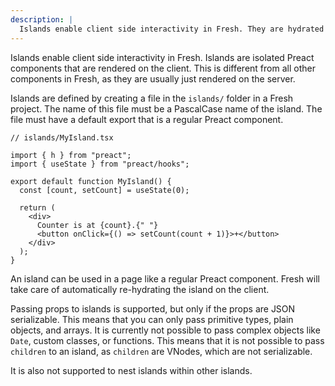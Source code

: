 ```yaml
---
description: |
  Islands enable client side interactivity in Fresh. They are hydrated on the client in addition to being rendered on the server.
---
```


Islands enable client side interactivity in Fresh. Islands are isolated Preact
components that are rendered on the client. This is different from all other
components in Fresh, as they are usually just rendered on the server.

Islands are defined by creating a file in the `islands/` folder in a Fresh
project. The name of this file must be a PascalCase name of the island. The file
must have a default export that is a regular Preact component.

```tsx
// islands/MyIsland.tsx

import { h } from "preact";
import { useState } from "preact/hooks";

export default function MyIsland() {
  const [count, setCount] = useState(0);

  return (
    <div>
      Counter is at {count}.{" "}
      <button onClick={() => setCount(count + 1)}>+</button>
    </div>
  );
}
```

An island can be used in a page like a regular Preact component. Fresh will take
care of automatically re-hydrating the island on the client.

Passing props to islands is supported, but only if the props are JSON
serializable. This means that you can only pass primitive types, plain objects,
and arrays. It is currently not possible to pass complex objects like `Date`,
custom classes, or functions. This means that it is not possible to pass
`children` to an island, as `children` are VNodes, which are not serializable.

It is also not supported to nest islands within other islands.
